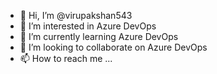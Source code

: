 - 👋 Hi, I’m @virupakshan543
- 👀 I’m interested in Azure DevOps
- 🌱 I’m currently learning Azure DevOps
- 💞️ I’m looking to collaborate on Azure DevOps
- 📫 How to reach me ...

<!---
virupakshan543/virupakshan543 is a ✨ special ✨ repository because its `README.md` (this file) appears on your GitHub profile.
You can click the Preview link to take a look at your changes.
--->
